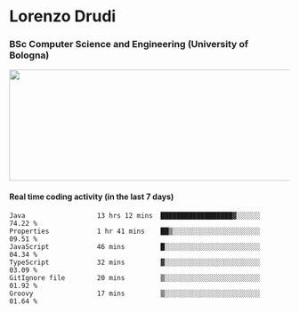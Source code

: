 # Lorenzo Drudi
### BSc Computer Science and Engineering (University of Bologna)

<img src="https://github-readme-stats.vercel.app/api?username=LorenzoDrudi&count_private=true&show_icons=true&theme=gruvbox" height=200px width=550px>

<!---Use wakatime plugins to track the coding time--->
#### Real time coding activity (in the last 7 days)
<!--START_SECTION:waka-->

```text
Java                  13 hrs 12 mins  ██████████████████▓░░░░░░   74.22 %
Properties            1 hr 41 mins    ██▒░░░░░░░░░░░░░░░░░░░░░░   09.51 %
JavaScript            46 mins         █░░░░░░░░░░░░░░░░░░░░░░░░   04.34 %
TypeScript            32 mins         ▓░░░░░░░░░░░░░░░░░░░░░░░░   03.09 %
GitIgnore file        20 mins         ▒░░░░░░░░░░░░░░░░░░░░░░░░   01.92 %
Groovy                17 mins         ▒░░░░░░░░░░░░░░░░░░░░░░░░   01.64 %
```

<!--END_SECTION:waka-->

